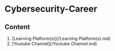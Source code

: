 # Cybersecurity-Career

## Content
1. [Learning Platform(s)](/Learning Platform(s).md)
2. [Youtube Channel](/Youtube Channel.md)

